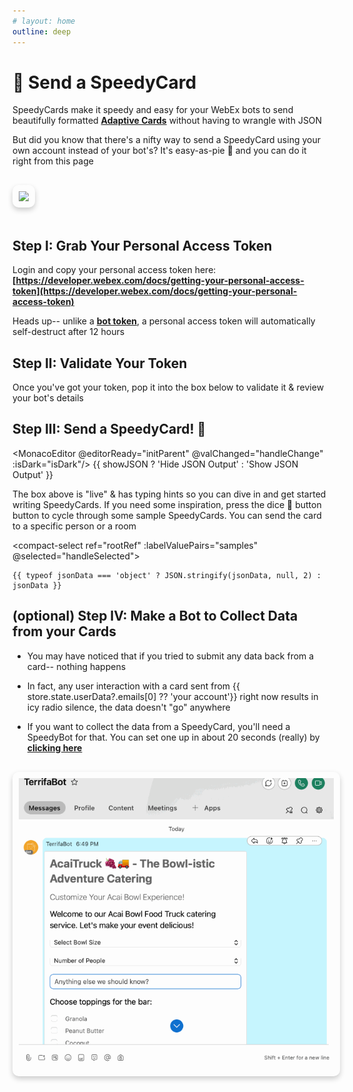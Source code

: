 ```yaml
---
# layout: home
outline: deep
---
```


# 🌟 Send a SpeedyCard

SpeedyCards make it speedy and easy for your WebEx bots to send beautifully formatted **[Adaptive Cards](https://developer.webex.com/docs/buttons-and-cards)** without having to wrangle with JSON

But did you know that there's a nifty way to send a SpeedyCard using your own account instead of your bot's? It's easy-as-pie 🥧 and you can do it right from this page

<img
    src="https://raw.githubusercontent.com/valgaze/speedybot-utils/main/assets/various/speedycard.gif?raw=true"
    :style="{ filter: !isDark ? 'invert(1)' : 'none' }"
    style="
      margin: 1rem 0px;
      display: inline-block;
      max-width: 100%;
      height: auto;
      border-radius: 10px;
      box-shadow: 0 4px 8px rgba(0, 0, 0, 0.2);
      padding: 10px;
    "
  />

## Step I: Grab Your Personal Access Token

Login and copy your personal access token here: **[https://developer.webex.com/docs/getting-your-personal-access-token](https://developer.webex.com/docs/getting-your-personal-access-token)**

Heads up-- unlike a **[bot token](https://developer.webex.com/my-apps/new/bot)**, a personal access token will automatically self-destruct after 12 hours

## Step II: Validate Your Token

Once you've got your token, pop it into the box below to validate it & review your bot's details

<TokenInput :showInfo="true" :autofocus="false"/>

## Step III: Send a SpeedyCard! 🚀

<el-tabs v-model="activeName" :class="{'is-dark': isDark}">
<el-tab-pane label="SpeedyCard editor" name="editor">

<MonacoEditor @editorReady="initParent" @valChanged="handleChange" :isDark="isDark"/>
<el-checkbox v-model="showJSON">{{ showJSON ? 'Hide JSON Output' : 'Show JSON Output' }}</el-checkbox>

The box above is "live" & has typing hints so you can dive in and get started writing SpeedyCards. If you need some inspiration, press the dice 🎲 button button to cycle through some sample SpeedyCards. You can send the card to a specific person or a room

<compact-select
ref="rootRef"
:labelValuePairs="samples"
@selected="handleSelected"></compact-select>

</el-tab-pane>
<el-tab-pane label="JSON (output)" name="json" v-if="showJSON">

```json-vue
{{ typeof jsonData === 'object' ? JSON.stringify(jsonData, null, 2) : jsonData }}
```

</el-tab-pane>
<el-tab-pane label="Preview" name="preview">
<el-card class="box-card">
  <AdaptiveCardRender :jsonData="jsonData"/>
</el-card>
</el-tab-pane>
<el-tab-pane label="Send Msg" name="sendmessage">
<SendMsg :msg="jsonData"></SendMsg>
</el-tab-pane>
</el-tabs>

## (optional) Step IV: Make a Bot to Collect Data from your Cards

<el-alert
    title="⛔️ Nobody is listening"
    type="error"
  />

- You may have noticed that if you tried to submit any data back from a card-- nothing happens

- In fact, any user interaction with a card sent from {{ store.state.userData?.emails[0] ?? 'your account'}} right now results in icy radio silence, the data doesn't "go" anywhere

- If you want to collect the data from a SpeedyCard, you'll need a SpeedyBot for that. You can set one up in about 20 seconds (really) by **[clicking here](./new.md)**

<img
    src="./assets/card_nosubmit.gif"
    :style="{ filter: isDark ? 'invert(1)' : 'none' }"
    style="
      margin: 1rem 0px;
      display: inline-block;
      max-width: 100%;
      height: auto;
      border-radius: 10px;
      box-shadow: 0 4px 8px rgba(0, 0, 0, 0.2);
      padding: 10px;
    "
  />

<script setup>
import { SpeedyBot } from './../src/index.ts'
import { defineAsyncComponent, ref, watch, onMounted} from 'vue';
import { inBrowser } from 'vitepress';
import { useData } from 'vitepress'
import { SpeedyCard } from './../src/cards.ts'
import AdaptiveCardRender from './.vitepress/components/adaptivecard.vue'
import TokenInput from './.vitepress/components/token_handler.vue'
import SendMsg from './.vitepress/components/SendMsg.vue'
import CompactSelect from './.vitepress/components/CompactSelect.vue';
import { getRandomSpeedyCard, samples, cardRoster} from './.vitepress/util/samples'
import { useCustomStore } from "./.vitepress/util/store";
const store = useCustomStore()

const MonacoEditor = inBrowser
  ? defineAsyncComponent(() => import('./.vitepress/components/monaco.vue'))
  : () => null;
const rootRef = ref(null)
let editorRef = null
const handleChange = (data) => {
    try {
    const result = eval(`
      (SpeedyBot) => {
        ${data}
        return card.build();
      }
    `)(SpeedyBot);
      jsonData.value = result
      // jsonData.value = JSON.parse(result)
    } catch(_) {
      // if raw json, attempt to parse
      try {
        jsonData.value = JSON.parse(data)
      } catch(e) {
        console.log('Error', e, '\n--\n')
        // Treat it as simple string
        jsonData.value = String(data)
      }
    }
}
const pageReady = ref(false)
const jsonData = ref({})
const activeName = ref('editor')
const showJSON = ref(false)
const { isDark } = useData()

const initParent = (editor) => {
  editorRef = editor
  const urlParams = new URLSearchParams(window.location.search);
  const card = urlParams.get('card');
  if (card === null) {
    rootRef.value.rollDice()
  } else {
    const paramToIdx = cardRoster.findIndex(x => x === card)
    rootRef.value.rollDice(paramToIdx)
  }

  pageReady.value = true
}
const handleSelected = (codeSnippet) => {
  if (editorRef) {
    editorRef.setValue(codeSnippet)
  }
}
</script>
